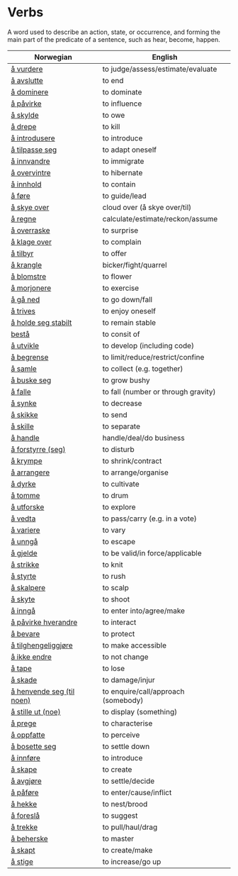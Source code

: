 # Verbs

A word used to describe an action, state, or occurrence, and forming the main part of the predicate of a sentence, such as hear, become, happen.

| Norwegian | English |
| --- | --- |
| [å vurdere](https://www.ordnett.no/search?language=no&phrase=å%20vurdere) | to judge/assess/estimate/evaluate |
| [å avslutte](https://www.ordnett.no/search?language=no&phrase=å%20avslutte) | to end |
| [å dominere](https://www.ordnett.no/search?language=no&phrase=å%20dominere) | to dominate |
| [å påvirke](https://www.ordnett.no/search?language=no&phrase=å%20påvirke) | to influence |
| [å skylde](https://www.ordnett.no/search?language=no&phrase=å%20skylde) | to owe |
| [å drepe](https://www.ordnett.no/search?language=no&phrase=å%20drepe) | to kill |
| [å introdusere](https://www.ordnett.no/search?language=no&phrase=å%20introdusere) | to introduce |
| [å tilpasse seg](https://www.ordnett.no/search?language=no&phrase=å%20tilpasse%20seg) | to adapt oneself |
| [å innvandre](https://www.ordnett.no/search?language=no&phrase=å%20innvandre) | to immigrate |
| [å overvintre](https://www.ordnett.no/search?language=no&phrase=å%20overvintre) | to hibernate |
| [å innhold](https://www.ordnett.no/search?language=no&phrase=å%20innhold) | to contain |
| [å føre](https://www.ordnett.no/search?language=no&phrase=å%20føre) | to guide/lead |
| [å skye over](https://www.ordnett.no/search?language=no&phrase=å%20skye%20over) | cloud over (å skye over/til) |
| [å regne](https://www.ordnett.no/search?language=no&phrase=å%20regne) | calculate/estimate/reckon/assume |
| [å overraske](https://www.ordnett.no/search?language=no&phrase=å%20overraske) | to surprise |
| [å klage over](https://www.ordnett.no/search?language=no&phrase=å%20klage%20over) | to complain |
| [å tilbyr](https://www.ordnett.no/search?language=no&phrase=å%20tilbyr) | to offer |
| [å krangle](https://www.ordnett.no/search?language=no&phrase=å%20krangle) | bicker/fight/quarrel |
| [å blomstre](https://www.ordnett.no/search?language=no&phrase=å%20blomstre) | to flower |
| [å morjonere](https://www.ordnett.no/search?language=no&phrase=å%20morjonere) | to exercise |
| [å gå ned](https://www.ordnett.no/search?language=no&phrase=å%20gå%20ned) | to go down/fall |
| [å trives](https://www.ordnett.no/search?language=no&phrase=å%20trives) | to enjoy oneself |
| [å holde seg stabilt](https://www.ordnett.no/search?language=no&phrase=å%20holde%20seg%20stabilt) | to remain stable |
| [bestå](https://www.ordnett.no/search?language=no&phrase=bestå) | to consit of |
| [å utvikle](https://www.ordnett.no/search?language=no&phrase=å%20utvikle) | to develop (including code) |
| [å begrense](https://www.ordnett.no/search?language=no&phrase=å%20begrense) | to limit/reduce/restrict/confine |
| [å samle](https://www.ordnett.no/search?language=no&phrase=å%20samle) | to collect (e.g. together) |
| [å buske seg](https://www.ordnett.no/search?language=no&phrase=å%20buske%20seg) | to grow bushy |
| [å falle](https://www.ordnett.no/search?language=no&phrase=å%20falle) | to fall (number or through gravity) |
| [å synke](https://www.ordnett.no/search?language=no&phrase=å%20synke) | to decrease |
| [å skikke](https://www.ordnett.no/search?language=no&phrase=å%20skikke) | to send |
| [å skille](https://www.ordnett.no/search?language=no&phrase=å%20skille) | to separate |
| [å handle](https://www.ordnett.no/search?language=no&phrase=å%20handle) | handle/deal/do business |
| [å forstyrre (seg)](https://www.ordnett.no/search?language=no&phrase=å%20forstyrre%20(seg)) | to disturb |
| [å krympe](https://www.ordnett.no/search?language=no&phrase=å%20krympe) | to shrink/contract |
| [å arrangere](https://www.ordnett.no/search?language=no&phrase=å%20arrangere) | to arrange/organise |
| [å dyrke](https://www.ordnett.no/search?language=no&phrase=å%20dyrke) | to cultivate |
| [å tomme](https://www.ordnett.no/search?language=no&phrase=å%20tomme) | to drum |
| [å utforske](https://www.ordnett.no/search?language=no&phrase=å%20utforske) | to explore |
| [å vedta](https://www.ordnett.no/search?language=no&phrase=å%20vedta) | to pass/carry (e.g. in a vote) |
| [å variere](https://www.ordnett.no/search?language=no&phrase=å%20variere) | to vary |
| [å unngå](https://www.ordnett.no/search?language=no&phrase=å%20unngå) | to escape |
| [å gjelde](https://www.ordnett.no/search?language=no&phrase=å%20gjelde) | to be valid/in force/applicable |
| [å strikke](https://www.ordnett.no/search?language=no&phrase=å%20strikke) | to knit |
| [å styrte](https://www.ordnett.no/search?language=no&phrase=å%20styrte) | to rush |
| [å skalpere](https://www.ordnett.no/search?language=no&phrase=å%20skalpere) | to scalp |
| [å skyte](https://www.ordnett.no/search?language=no&phrase=å%20skyte) | to shoot |
| [å inngå](https://www.ordnett.no/search?language=no&phrase=å%20inngå) | to enter into/agree/make |
| [å påvirke hverandre](https://www.ordnett.no/search?language=no&phrase=å%20påvirke%20hverandre) | to interact |
| [å bevare](https://www.ordnett.no/search?language=no&phrase=å%20bevare) | to protect |
| [å tilghengeliggjøre](https://www.ordnett.no/search?language=no&phrase=å%20tilghengeliggjøre) | to make accessible |
| [å ikke endre](https://www.ordnett.no/search?language=no&phrase=å%20ikke%20endre) | to not change |
| [å tape](https://www.ordnett.no/search?language=no&phrase=å%20tape) | to lose |
| [å skade](https://www.ordnett.no/search?language=no&phrase=å%20skade) | to damage/injur |
| [å henvende seg (til noen)](https://www.ordnett.no/search?language=no&phrase=å%20henvende%20seg%20(til%20noen)) | to enquire/call/approach (somebody) |
| [å stille ut (noe)](https://www.ordnett.no/search?language=no&phrase=å%20stille%20ut%20(noe)) | to display (something) |
| [å prege](https://www.ordnett.no/search?language=no&phrase=å%20prege) | to characterise |
| [å oppfatte](https://www.ordnett.no/search?language=no&phrase=å%20oppfatte) | to perceive |
| [å bosette seg](https://www.ordnett.no/search?language=no&phrase=å%20bosette%20seg) | to settle down |
| [å innføre](https://www.ordnett.no/search?language=no&phrase=å%20innføre) | to introduce |
| [å skape](https://www.ordnett.no/search?language=no&phrase=å%20skape) | to create |
| [å avgjøre](https://www.ordnett.no/search?language=no&phrase=å%20avgjøre) | to settle/decide |
| [å påføre](https://www.ordnett.no/search?language=no&phrase=å%20påføre) | to enter/cause/inflict |
| [å hekke](https://www.ordnett.no/search?language=no&phrase=å%20hekke) | to nest/brood |
| [å foreslå](https://www.ordnett.no/search?language=no&phrase=å%20foreslå) | to suggest |
| [å trekke](https://www.ordnett.no/search?language=no&phrase=å%20trekke) | to pull/haul/drag |
| [å beherske](https://www.ordnett.no/search?language=no&phrase=å%20beherske) | to master |
| [å skapt](https://www.ordnett.no/search?language=no&phrase=å%20skapt) | to create/make |
| [å stige](https://www.ordnett.no/search?language=no&phrase=å%20stige) | to increase/go up |

